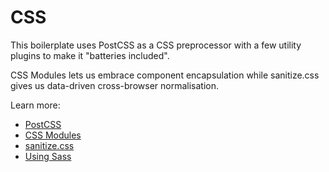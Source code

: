 # CSS

This boilerplate uses PostCSS as a CSS preprocessor with a few utility plugins
to make it "batteries included".

CSS Modules lets us embrace component encapsulation while sanitize.css gives us
data-driven cross-browser normalisation.

Learn more:

- [PostCSS](postcss.md)
- [CSS Modules](css-modules.md)
- [sanitize.css](sanitize.md)
- [Using Sass](sass.md)
